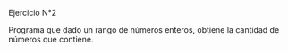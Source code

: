 Ejercicio N°2

Programa que dado un rango de números enteros, obtiene la cantidad de números que contiene.